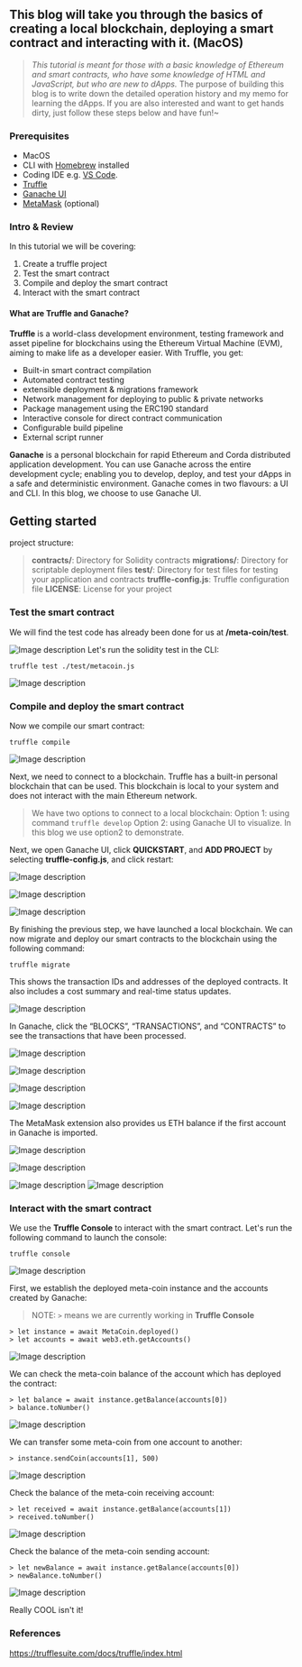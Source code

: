 ## This blog will take you through the basics of creating a local blockchain, deploying a smart contract and interacting with it. (MacOS)

> _This tutorial is meant for those with a basic knowledge of Ethereum and smart contracts, who have some knowledge of HTML and JavaScript, but who are new to dApps._
> The purpose of building this blog is to write down the detailed operation history and my memo for learning the dApps.
> If you are also interested and want to get hands dirty, just follow these steps below and have fun!~

### Prerequisites

- MacOS
- CLI with [Homebrew](https://brew.sh/) installed
- Coding IDE e.g. [VS Code](https://code.visualstudio.com/). 
- [Truffle](https://trufflesuite.com/truffle/)
- [Ganache UI](https://trufflesuite.com/ganache/)
- [MetaMask](https://metamask.io/) (optional)

### Intro & Review
In this tutorial we will be covering:

1. Create a truffle project
2. Test the smart contract
2. Compile and deploy the smart contract
3. Interact with the smart contract

#### What are Truffle and Ganache?
**Truffle** is a world-class development environment, testing framework and asset pipeline for blockchains using the Ethereum Virtual Machine (EVM), aiming to make life as a developer easier. With Truffle, you get:
- Built-in smart contract compilation
- Automated contract testing
- extensible deployment & migrations framework
- Network management for deploying to public & private networks
- Package management using the ERC190 standard
- Interactive console for direct contract communication
- Configurable build pipeline
- External script runner 

**Ganache** is a personal blockchain for rapid Ethereum and Corda distributed application development. You can use Ganache across the entire development cycle; enabling you to develop, deploy, and test your dApps in a safe and deterministic environment. Ganache comes in two flavours: a UI and CLI. In this blog, we choose to use Ganache UI. 


## Getting started
project structure:

> **contracts/**: Directory for Solidity contracts
> **migrations/**: Directory for scriptable deployment files
> **test/**: Directory for test files for testing your application and contracts
> **truffle-config.js**: Truffle configuration file
> **LICENSE**: License for your project

### Test the smart contract

We will find the test code has already been done for us at **/meta-coin/test**.

![Image description](https://dev-to-uploads.s3.amazonaws.com/uploads/articles/owc9tgr5a9eb9ozegeb1.png)
Let's run the solidity test in the CLI:
```linux
truffle test ./test/metacoin.js
```

![Image description](https://dev-to-uploads.s3.amazonaws.com/uploads/articles/qj9hxzm8dmmf4b4s1ra4.png)

### Compile and deploy the smart contract

Now we compile our smart contract:

```linux
truffle compile
```

![Image description](https://dev-to-uploads.s3.amazonaws.com/uploads/articles/ch4w3x5tj5oz8d9rjqlo.png)

Next, we need to connect to a blockchain. Truffle has a built-in personal blockchain that can be used. This blockchain is local to your system and does not interact with the main Ethereum network.

> We have two options to connect to a local blockchain: 
> Option 1: using command `truffle develop`
> Option 2: using Ganache UI to visualize. 
> In this blog we use option2 to demonstrate.


Next, we open Ganache UI, click **QUICKSTART**, and **ADD PROJECT** by selecting **truffle-config.js**, and click restart:

![Image description](https://dev-to-uploads.s3.amazonaws.com/uploads/articles/mxraeucnimfucurzxfu7.png)

![Image description](https://dev-to-uploads.s3.amazonaws.com/uploads/articles/7t0yfrmuj75yatpxywte.png)


![Image description](https://dev-to-uploads.s3.amazonaws.com/uploads/articles/trz1mtjwj82pw6wlzfca.png)

By finishing the previous step, we have launched a local blockchain. 
We can now migrate and deploy our smart contracts to the blockchain using the following command:
```linux
truffle migrate
```

This shows the transaction IDs and addresses of the deployed contracts. It also includes a cost summary and real-time status updates.

![Image description](https://dev-to-uploads.s3.amazonaws.com/uploads/articles/gf3so3ckoek17ptgq6x8.png)

In Ganache, click the “BLOCKS”, “TRANSACTIONS”, and “CONTRACTS”  to see the transactions that have been processed.

![Image description](https://dev-to-uploads.s3.amazonaws.com/uploads/articles/km4tvh8hj5x8001yiod2.png)

![Image description](https://dev-to-uploads.s3.amazonaws.com/uploads/articles/8w3iy8d6k2kni75vqfu6.png)

![Image description](https://dev-to-uploads.s3.amazonaws.com/uploads/articles/mnaefxae4jv0ly0dz6dq.png)

![Image description](https://dev-to-uploads.s3.amazonaws.com/uploads/articles/ehyh1i2hgnfgpk5mwmwe.png)

The MetaMask extension also provides us ETH balance if the first account in Ganache is imported.

![Image description](https://dev-to-uploads.s3.amazonaws.com/uploads/articles/gdoby3ijus6agbevx3j1.png)

![Image description](https://dev-to-uploads.s3.amazonaws.com/uploads/articles/xxzwoypdv2yuktay0en6.png)

![Image description](https://dev-to-uploads.s3.amazonaws.com/uploads/articles/w69ionlx6xpd2qzugdds.png)
![Image description](https://dev-to-uploads.s3.amazonaws.com/uploads/articles/u4a0tmpv8i70vj6cl5l3.png)



### Interact with the smart contract

We use the **Truffle Console** to interact with the smart contract. Let's run the following command to launch the console:
```linux
truffle console
```

![Image description](https://dev-to-uploads.s3.amazonaws.com/uploads/articles/2kxurhfw6unppjsj692c.png)

First, we establish the deployed meta-coin instance and the accounts created by Ganache:
> NOTE: `>` means we are currently working in **Truffle Console**

```linux
> let instance = await MetaCoin.deployed()
> let accounts = await web3.eth.getAccounts()
```

![Image description](https://dev-to-uploads.s3.amazonaws.com/uploads/articles/j2q28zgku1mshx44pjb6.png)

We can check the meta-coin balance of the account which has deployed the contract:
```linux
> let balance = await instance.getBalance(accounts[0])
> balance.toNumber()
```

![Image description](https://dev-to-uploads.s3.amazonaws.com/uploads/articles/ouzs1phgnc7lnnz98b75.png)


We can transfer some meta-coin from one account to another:
```linux
> instance.sendCoin(accounts[1], 500)
```

![Image description](https://dev-to-uploads.s3.amazonaws.com/uploads/articles/2b7kc8i9zqpy48qybny0.png)

Check the balance of the meta-coin receiving account:
```linux
> let received = await instance.getBalance(accounts[1])
> received.toNumber()
```

![Image description](https://dev-to-uploads.s3.amazonaws.com/uploads/articles/nk88jg9enx0q5sqjcsyx.png)

Check the balance of the meta-coin sending account:
```linux
> let newBalance = await instance.getBalance(accounts[0])
> newBalance.toNumber()
```

![Image description](https://dev-to-uploads.s3.amazonaws.com/uploads/articles/58o4z12b2isrw7z7r7tg.png)

Really COOL isn't it!

### References
https://trufflesuite.com/docs/truffle/index.html

